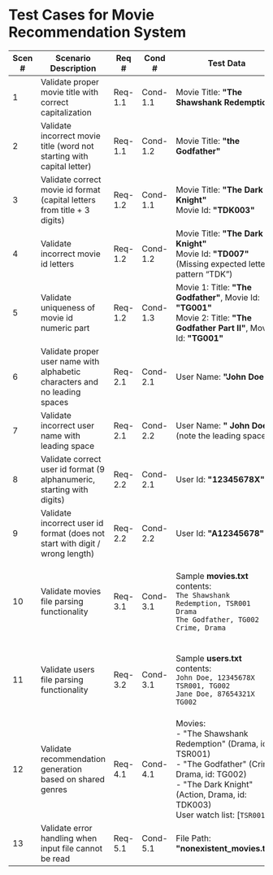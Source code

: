 # Test Cases for Movie Recommendation System

| Scen # | Scenario Description                                                          | Req #    | Cond #   | Test Data                                                                                                                                                           | Test Conditions/Steps                                                                                                                                                                                                                                        | Expected Results/Comments                                                                                                                                                                           | Post-Conditions                                                  | Actual Results       | Pass/Fail (Y/N) |
|--------|-------------------------------------------------------------------------------|----------|----------|----------------------------------------------------------------------------------------------------------------------------------------------------------------------|---------------------------------------------------------------------------------------------------------------------------------------------------------------------------------------------------------------------------------------------------------------|------------------------------------------------------------------------------------------------------------------------------------------------------------------------------------------------------|-------------------------------------------------------------------|----------------------|-----------------|
| 1      | Validate proper movie title with correct capitalization                       | Req-1.1  | Cond-1.1 | Movie Title: **"The Shawshank Redemption"**                                                                                                                          | Invoke `checkMovieTitle("The Shawshank Redemption")`                                                                                                                                                                                                        | No error message returned; title is deemed valid                                                                                                              | Title accepted as valid                                          | N/A (Unit test result) | Y               |
| 2      | Validate incorrect movie title (word not starting with capital letter)          | Req-1.1  | Cond-1.2 | Movie Title: **"the Godfather"**                                                                                                                                       | Invoke `checkMovieTitle("the Godfather")`                                                                                                                                                                                                                     | Returns error: **"ERROR: Movie Title "the Godfather" is wrong"**                                                                                                  | Validation failure logged for title                              | N/A                  | Y               |
| 3      | Validate correct movie id format (capital letters from title + 3 digits)        | Req-1.2  | Cond-1.1 | Movie Title: **"The Dark Knight"**<br>Movie Id: **"TDK003"**                                                                                                         | Invoke `checkMovieId("TDK003", "The Dark Knight")`                                                                                                                                                                                                          | No error message returned                                                                                                                                     | Movie id is stored as valid and unique                           | N/A                  | Y               |
| 4      | Validate incorrect movie id letters                                             | Req-1.2  | Cond-1.2 | Movie Title: **"The Dark Knight"**<br>Movie Id: **"TD007"** (Missing expected letter pattern “TDK”)                                                                 | Invoke `checkMovieId("TD007", "The Dark Knight")`                                                                                                                                                                                                            | Returns error: **"ERROR: Movie Id letters "TD007" are wrong"**                                                                                                   | Error recorded; movie rejected due to id pattern                   | N/A                  | Y               |
| 5      | Validate uniqueness of movie id numeric part                                    | Req-1.2  | Cond-1.3 | Movie 1: Title: **"The Godfather"**, Movie Id: **"TG001"**<br>Movie 2: Title: **"The Godfather Part II"**, Movie Id: **"TG001"**                               | First, validate Movie 1 using `checkMovieId("TG001", "The Godfather")`; then validate Movie 2 with the same numeric part using `checkMovieId("TG001", "The Godfather Part II")`                                                                          | Movie 1 should pass; Movie 2 returns error: **"ERROR: Movie Id numbers "TG001" aren’t unique"**                                                                    | Duplicate numeric part is rejected                                | N/A                  | Y               |
| 6      | Validate proper user name with alphabetic characters and no leading spaces      | Req-2.1  | Cond-2.1 | User Name: **"John Doe"**                                                                                                                                              | Invoke `checkUserName("John Doe")`                                                                                                                                                                                                                          | No error message; name considered valid                                                                                                                       | User name accepted                                               | N/A                  | Y               |
| 7      | Validate incorrect user name with leading space                                 | Req-2.1  | Cond-2.2 | User Name: **" John Doe"** (note the leading space)                                                                                                                 | Invoke `checkUserName(" John Doe")`                                                                                                                                                                                                                          | Returns error: **"ERROR: User Name " John Doe" is wrong"**                                                                                                      | Validation failure logged for user name                           | N/A                  | Y               |
| 8      | Validate correct user id format (9 alphanumeric, starting with digits)          | Req-2.2  | Cond-2.1 | User Id: **"12345678X"**                                                                                                                                               | Invoke `checkUserId("12345678X")`                                                                                                                                                                                                                             | No error message returned                                                                                                                                     | User id recorded as valid and unique                               | N/A                  | Y               |
| 9      | Validate incorrect user id format (does not start with digit / wrong length)      | Req-2.2  | Cond-2.2 | User Id: **"A12345678"**                                                                                                                                               | Invoke `checkUserId("A12345678")`                                                                                                                                                                                                                             | Returns error: **"ERROR: User Id "A12345678" is wrong"**                                                                                                         | User id rejected                                                  | N/A                  | Y               |
| 10     | Validate movies file parsing functionality                                    | Req-3.1  | Cond-3.1 | Sample **movies.txt** contents:<br>`The Shawshank Redemption, TSR001`<br>`Drama`<br>`The Godfather, TG002`<br>`Crime, Drama`                                        | Run `loadMoviesFromFile(filePath)` on a test file containing the above data                                                                                                                                    | Two movie entries are created: <br>- "The Shawshank Redemption" with genres `[Drama]`<br>- "The Godfather" with genres `[Crime, Drama]`                           | Data structures (movieCategories & movieIdMap) populated correctly     | N/A                  | Y               |
| 11     | Validate users file parsing functionality                                     | Req-3.2  | Cond-3.1 | Sample **users.txt** contents:<br>`John Doe, 12345678X`<br>`TSR001, TG002`<br>`Jane Doe, 87654321X`<br>`TG002`                                                  | Run `loadUsersFromFile(filePath)` on a test file with the above contents                                                                                                                                        | Two user objects created:<br>- "John Doe" with watch list: [`TSR001`, `TG002`]<br>- "Jane Doe" with watch list: [`TG002`]                                        | Users list inside RecommendationSystem is populated                 | N/A                  | Y               |
| 12     | Validate recommendation generation based on shared genres                     | Req-4.1  | Cond-4.1 | Movies:<br>- "The Shawshank Redemption" (Drama, id: TSR001)<br>- "The Godfather" (Crime, Drama, id: TG002)<br>- "The Dark Knight" (Action, Drama, id: TDK003)<br>User watch list: [`TSR001`] | Add movies to system and assign user watch list<br>Invoke `recommendMoviesForUser(user)` for a user who watched "The Shawshank Redemption"                                                           | Should recommend movies sharing genre **Drama** (e.g., "The Godfather" & "The Dark Knight") (excluding already watched movie)                                        | Recommendations list is non-empty; user’s recommendations reflect valid logic  | N/A                  | Y               |
| 13     | Validate error handling when input file cannot be read                         | Req-5.1  | Cond-5.1 | File Path: **"nonexistent_movies.txt"**                                                                                                                              | Invoke `loadMoviesFromFile("nonexistent_movies.txt")`                                                                                                                                                                                                     | Returns error message: **"ERROR: File not found or cannot be read"**                                                                                             | No movies loaded; error captured                                  | N/A                  | Y               |
